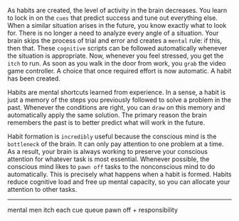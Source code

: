 As habits are created, the level of activity in the brain decreases.
You learn to lock in on the `cues` that predict success and tune out
everything else. When a similar situation arises in the future, you
know exactly what to look for. There is no longer a need to analyze
every angle of a situation. Your brain skips the process of trial and
error and creates a `mental` rule: if this, then that. These `cognitive`
scripts can be followed automatically whenever the situation is
appropriate. Now, whenever you feel stressed, you get the `itch` to run.
As soon as you walk in the door from work, you `grab` the video game
controller. A choice that once required effort is now automatic. A habit
has been created.

Habits are mental shortcuts learned from experience. In a sense, a
habit is just a memory of the steps you previously followed to solve a
problem in the past. Whenever the conditions are right, you can `draw`
on this memory and automatically apply the same solution. The
primary reason the brain remembers the past is to better predict what
will work in the future.

Habit formation is `incredibly` useful because the conscious mind is
the `bottleneck` of the brain. It can only pay attention to one problem at
a time. As a result, your brain is always working to preserve your
conscious attention for whatever task is most essential. Whenever
possible, the conscious mind likes to `pawn off` tasks to the
nonconscious mind to do automatically. This is precisely what
happens when a habit is formed. Habits reduce cognitive load and free
up mental capacity, so you can allocate your attention to other tasks.

---
mental men
itch each
cue queue
pawn off + responsibility